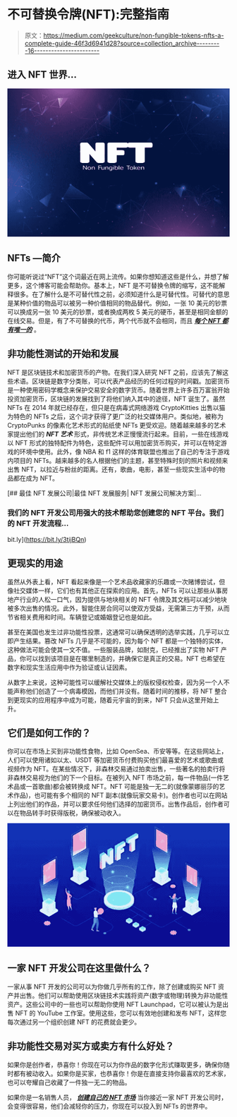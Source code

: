 # 不可替换令牌(NFT):完整指南

> 原文：<https://medium.com/geekculture/non-fungible-tokens-nfts-a-complete-guide-46f3d6941d28?source=collection_archive---------16----------------------->

## 进入 NFT 世界…

![](img/70368e26137e3d23b556d181e692aebc.png)

## NFTs —简介

你可能听说过“NFT”这个词最近在网上流传。如果你想知道这些是什么，并想了解更多，这个博客可能会帮助你。基本上，NFT 是不可替换令牌的缩写，这不能解释很多。在了解什么是不可替代性之前，必须知道什么是可替代性。可替代的意思是某种价值的物品可以被另一种价值相同的物品替代。例如，一张 10 美元的钞票可以换成另一张 10 美元的钞票，或者换成两枚 5 美元的硬币，甚至是相同金额的在线交易。但是，有了不可替换的代币，两个代币就不会相同，而且 [***每个 NFT 都有唯一的***](https://bit.ly/3tijBQn) 。

## 非功能性测试的开始和发展

NFT 是区块链技术和加密货币的产物。在我们深入研究 NFT 之前，应该先了解这些术语。区块链是数字分类账，可以代表产品经历的任何过程的时间戳。加密货币是一种使用密码学概念来保护交易安全的数字货币。随着世界上许多百万富翁开始投资加密货币，区块链的发展找到了将他们纳入其中的途径，NFT 诞生了。虽然 NFTs 在 2014 年就已经存在，但只是在病毒式网络游戏 CryptoKitties 出售以猫为特色的 NFTs 之后，这个词才获得了更广泛的社交媒体用户。类似地，被称为 CryptoPunks 的像素化艺术形式的贴纸使 NFTs 更受欢迎。随着越来越多的艺术家提出他们的 ***NFT 艺术*** 形式，非传统艺术正慢慢流行起来。目前，一些在线游戏以 NFT 形式的独特配件为特色，这些配件可以用加密货币购买，并可以在特定游戏的环境中使用。此外，像 NBA 和 f1 这样的体育联盟也推出了自己的专注于游戏内项目的 NFTs。越来越多的名人根据他们的主题，甚至特殊时刻的照片和视频来出售 NFT，以拉近与粉丝的距离。还有，歌曲，电影，甚至一些现实生活中的物品都在成为 NFT。

[](https://bit.ly/3tijBQn) [## 最佳 NFT 发展公司|最佳 NFT 发展服务| NFT 发展公司解决方案|…

### 我们的 NFT 开发公司用强大的技术帮助您创建您的 NFT 平台。我们的 NFT 开发流程…

bit.ly](https://bit.ly/3tijBQn) 

## 更现实的用途

虽然从外表上看，NFT 看起来像是一个艺术品收藏家的乐趣或一次赌博尝试，但像社交媒体一样，它们也有其他正在探索的应用。首先，NFTs 可以让那些从事房地产行业的人松一口气，因为提供与地块相关的 NFT 令牌及其文档可以减少地块被多次出售的情况。此外，智能住房合同可以使双方受益，无需第三方干预，从而节省相关费用和时间。车辆登记或婚姻登记也是如此。

甚至在美国也发生过非功能性投票，这通常可以确保透明的选举实践，几乎可以立即产生结果。篡改 NFTs 几乎是不可能的，因为每个 NFT 都是一个独特的实体，这种做法可能会使其一文不值。一些服装品牌，如耐克，已经推出了实物 NFT 产品，你可以找到该项目是在哪里制造的，并确保它是真正的交易。NFT 也希望在数字和现实生活应用中作为验证或认证因素。

从数字上来说，这种可能性可以缓解社交媒体上的版权侵权检查，因为另一个人不能声称他们创造了一个病毒模因，而他们并没有。随着时间的推移，将 NFT 整合到更现实的应用程序中成为可能，随着元宇宙的到来，NFT 只会从这里开始上升。

## 它们是如何工作的？

你可以在市场上买到非功能性食物，比如 OpenSea、币安等等。在这些网站上，人们可以使用诸如以太、USDT 等加密货币付费购买他们最喜爱的艺术或歌曲或视频作为 NFT。在某些情况下，非森林交易通过拍卖出售，一些著名的拍卖行将非森林交易视为他们的下一个目标。在被列入 NFT 市场之前，每一件物品(一件艺术品或一首歌曲)都会被转换成 NFT。NFT 可能是独一无二的(就像蒙娜丽莎的艺术作品)，也可能有多个相同的 NFT 副本(就像玩家交易卡)。创作者也可以在网站上列出他们的作品，并可以要求任何他们选择的加密货币。出售作品后，创作者可以在物品转手时获得版税，确保被动收入。

![](img/b218644bfdaf46513b88cf42de66ee6a.png)

## 一家 NFT 开发公司在这里做什么？

一家从事 NFT 开发的公司可以为你做几乎所有的工作，除了创建或购买 NFT 资产并出售。他们可以帮助使用区块链技术实践将资产(数字或物理)转换为非功能性资产。这些公司中的一些也可以帮助你使用 NFT Launchpad，它可以被认为是出售 NFT 的 YouTube 工作室。使用这些，您可以有效地创建和发布 NFT，这样您每次通过另一个组织创建 NFT 的花费就会更少。

## 非功能性交易对买方或卖方有什么好处？

如果你是创作者，恭喜你！你现在可以为你作品的数字化形式赚取更多，确保你随时都有被动收入。如果你是买家，也恭喜你！你是在直接支持你最喜欢的艺术家，也可以夸耀自己收藏了一件独一无二的物品。

如果你是一名销售人员， [***创建自己的 NFT 市场***](https://bit.ly/3GSbrUm) 当你接近一家 NFT 开发公司时，会变得很容易，他们会减轻你的压力，你现在可以投入到 NFTs 的世界中。